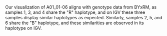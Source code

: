 Our visualization of A01_01-06 aligns with genotype data from BYxRM, as samples 1, 3, and 4 share the "R" haplotype, and on IGV these three samples display similar haplotypes as expected. Similarly, samples 2, 5, and 6 share the "B" haplotype, and these similarities are observed in its haplotype on IGV.
